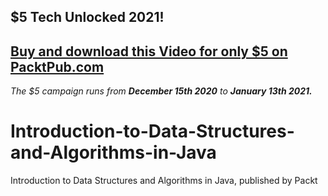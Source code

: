 ## $5 Tech Unlocked 2021!
[Buy and download this Video for only $5 on PacktPub.com](https://www.packtpub.com/product/introduction-to-data-structures-algorithms-in-java-video/9781788628648)
-----
*The $5 campaign         runs from __December 15th 2020__ to __January 13th 2021.__*

# Introduction-to-Data-Structures-and-Algorithms-in-Java
Introduction to Data Structures and Algorithms in Java, published by Packt
